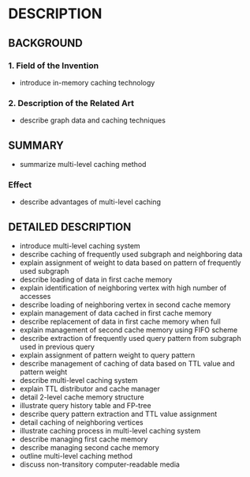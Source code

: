 # DESCRIPTION

## BACKGROUND

### 1. Field of the Invention

- introduce in-memory caching technology

### 2. Description of the Related Art

- describe graph data and caching techniques

## SUMMARY

- summarize multi-level caching method

### Effect

- describe advantages of multi-level caching

## DETAILED DESCRIPTION

- introduce multi-level caching system
- describe caching of frequently used subgraph and neighboring data
- explain assignment of weight to data based on pattern of frequently used subgraph
- describe loading of data in first cache memory
- explain identification of neighboring vertex with high number of accesses
- describe loading of neighboring vertex in second cache memory
- explain management of data cached in first cache memory
- describe replacement of data in first cache memory when full
- explain management of second cache memory using FIFO scheme
- describe extraction of frequently used query pattern from subgraph used in previous query
- explain assignment of pattern weight to query pattern
- describe management of caching of data based on TTL value and pattern weight
- describe multi-level caching system
- explain TTL distributor and cache manager
- detail 2-level cache memory structure
- illustrate query history table and FP-tree
- describe query pattern extraction and TTL value assignment
- detail caching of neighboring vertices
- illustrate caching process in multi-level caching system
- describe managing first cache memory
- describe managing second cache memory
- outline multi-level caching method
- discuss non-transitory computer-readable media

